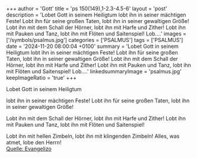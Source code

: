 +++
author = 'Gott'
title = 'ps 150(149),1-2.3-4.5-6'
layout = 'post'
description = 'Lobet Gott in seinem Heiligtum lobt ihn in seiner mächtigen Feste! Lobt ihn für seine großen Taten, lobt ihn in seiner gewaltigen Größe!  Lobt ihn mit dem Schall der Hörner, lobt ihn mit Harfe und Zither! Lobt ihn mit Pauken und Tanz, lobt ihn mit Flöten und Saitenspiel!  Lob....'
images = ['/symbols/psalmus.jpg']
categories = ['PSALMUS']
tags = ['PSALMUS']
date = '2024-11-20 08:00:04 +0100'
summary = 'Lobet Gott in seinem Heiligtum lobt ihn in seiner mächtigen Feste! Lobt ihn für seine großen Taten, lobt ihn in seiner gewaltigen Größe!  Lobt ihn mit dem Schall der Hörner, lobt ihn mit Harfe und Zither! Lobt ihn mit Pauken und Tanz, lobt ihn mit Flöten und Saitenspiel!  Lob....'
linkedsummaryImage = 'psalmus.jpg'
keepImageRatio = 'true'
+++
<!--more-->Lobet Gott in seinem Heiligtum
lobt ihn in seiner mächtigen Feste!
Lobt ihn für seine großen Taten,
lobt ihn in seiner gewaltigen Größe!

Lobt ihn mit dem Schall der Hörner,
lobt ihn mit Harfe und Zither!
Lobt ihn mit Pauken und Tanz,
lobt ihn mit Flöten und Saitenspiel!

Lobt ihn mit hellen Zimbeln,
lobt ihn mit klingenden Zimbeln!
Alles, was atmet,
lobe den Herrn!<br> [Quelle: Evangelizo](https://evangeliumtagfuertag.org/DE/gospel)